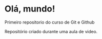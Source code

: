 # Olá, mundo!
 Primeiro repositorio do curso de Git e Github

 Repositório criado durante uma aula de video.
